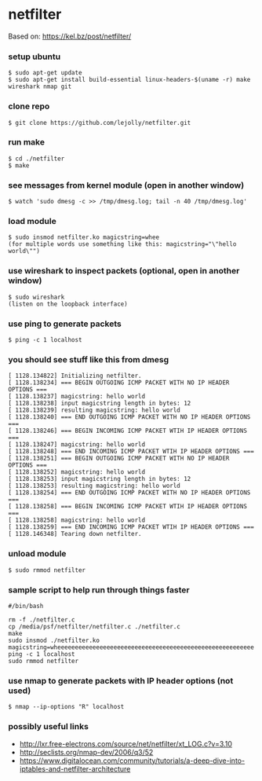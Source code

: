 # netfilter
Based on: https://kel.bz/post/netfilter/

### setup ubuntu
```
$ sudo apt-get update
$ sudo apt-get install build-essential linux-headers-$(uname -r) make wireshark nmap git
```

### clone repo
```
$ git clone https://github.com/lejolly/netfilter.git
```

### run make
```
$ cd ./netfilter
$ make
```

### see messages from kernel module (open in another window)
```
$ watch 'sudo dmesg -c >> /tmp/dmesg.log; tail -n 40 /tmp/dmesg.log'
```

### load module
```
$ sudo insmod netfilter.ko magicstring=whee
(for multiple words use something like this: magicstring="\"hello world\"")
```

### use wireshark to inspect packets (optional, open in another window)
```
$ sudo wireshark
(listen on the loopback interface)
```

### use ping to generate packets
```
$ ping -c 1 localhost
```

### you should see stuff like this from dmesg
```
[ 1128.134822] Initializing netfilter.
[ 1128.138234] === BEGIN OUTGOING ICMP PACKET WITH NO IP HEADER OPTIONS ===
[ 1128.138237] magicstring: hello world
[ 1128.138238] input magicstring length in bytes: 12
[ 1128.138239] resulting magicstring: hello world
[ 1128.138240] === END OUTGOING ICMP PACKET WITH NO IP HEADER OPTIONS ===
[ 1128.138246] === BEGIN INCOMING ICMP PACKET WTIH IP HEADER OPTIONS ===
[ 1128.138247] magicstring: hello world
[ 1128.138248] === END INCOMING ICMP PACKET WTIH IP HEADER OPTIONS ===
[ 1128.138251] === BEGIN OUTGOING ICMP PACKET WITH NO IP HEADER OPTIONS ===
[ 1128.138252] magicstring: hello world
[ 1128.138253] input magicstring length in bytes: 12
[ 1128.138253] resulting magicstring: hello world
[ 1128.138254] === END OUTGOING ICMP PACKET WITH NO IP HEADER OPTIONS ===
[ 1128.138258] === BEGIN INCOMING ICMP PACKET WTIH IP HEADER OPTIONS ===
[ 1128.138258] magicstring: hello world
[ 1128.138259] === END INCOMING ICMP PACKET WTIH IP HEADER OPTIONS ===
[ 1128.146348] Tearing down netfilter.
```

### unload module
```
$ sudo rmmod netfilter
```

### sample script to help run through things faster
```
#/bin/bash

rm -f ./netfilter.c
cp /media/psf/netfilter/netfilter.c ./netfilter.c
make
sudo insmod ./netfilter.ko magicstring=wheeeeeeeeeeeeeeeeeeeeeeeeeeeeeeeeeeeeeeeeeeeeeeeeeeeeeeee
ping -c 1 localhost
sudo rmmod netfilter
```

### use nmap to generate packets with IP header options (not used)
```
$ nmap --ip-options "R" localhost
```

### possibly useful links
- http://lxr.free-electrons.com/source/net/netfilter/xt_LOG.c?v=3.10
- http://seclists.org/nmap-dev/2006/q3/52
- https://www.digitalocean.com/community/tutorials/a-deep-dive-into-iptables-and-netfilter-architecture
